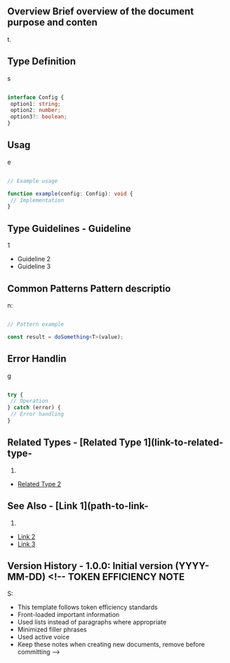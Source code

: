 ## Overview Brief overview of the document purpose and conten

t.

## Type Definition

s

```typescript

interface Config {
 option1: string;
 option2: number;
 option3?: boolean;
}
```

## Usag

e

```typescript

// Example usage

function example(config: Config): void {
 // Implementation
}
```

## Type Guidelines - Guideline

1

- Guideline 2
- Guideline 3

## Common Patterns Pattern descriptio

n:

```typescript

// Pattern example

const result = doSomething<T>(value);
```

## Error Handlin

g

```typescript

try {
 // Operation
} catch (error) {
 // Error handling
}
```

## Related Types - [Related Type 1](link-to-related-type-

1)

- [Related Type 2](link-to-related-type-2)

## See Also - [Link 1](path-to-link-

1)

- [Link 2](path-to-link-2)
- [Link 3](path-to-link-3)

## Version History - 1.0.0: Initial version (YYYY-MM-DD) <!-- TOKEN EFFICIENCY NOTE

S:

- This template follows token efficiency standards
- Front-loaded important information
- Used lists instead of paragraphs where appropriate
- Minimized filler phrases
- Used active voice
- Keep these notes when creating new documents, remove before committing
-->